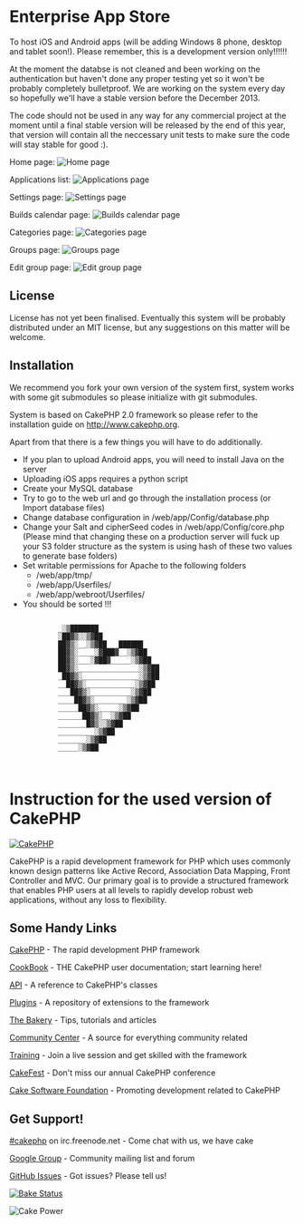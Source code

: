 Enterprise App Store
==================

To host iOS and Android apps (will be adding Windows 8 phone, desktop and tablet soon!). Please remember, this is a development version only!!!!!!


At the moment the databse is not cleaned and been working on the authentication but haven't done any proper testing yet so it won't be probably completely bulletproof.
We are working on the system every day so hopefully we'll have a stable version before the December 2013.

The code should not be used in any way for any commercial project at the moment until a final stable version will be released by the end of this year, that version will contain all the neccessary unit tests to make sure the code will stay stable for good :).

Home page:
<img src="https://raw.github.com/Ridiculous-Innovations/EnterpriseAppStore/master/_orig/screens/screen1.jpg" alt="Home page" />

Applications list:
<img src="https://raw.github.com/Ridiculous-Innovations/EnterpriseAppStore/master/_orig/screens/screen2.jpg" alt="Applications page" />

Settings page:
<img src="https://raw.github.com/Ridiculous-Innovations/EnterpriseAppStore/master/_orig/screens/screen3.jpg" alt="Settings page" />

Builds calendar page:
<img src="https://raw.github.com/Ridiculous-Innovations/EnterpriseAppStore/master/_orig/screens/screen4.jpg" alt="Builds calendar page" />

Categories page:
<img src="https://raw.github.com/Ridiculous-Innovations/EnterpriseAppStore/master/_orig/screens/screen5.jpg" alt="Categories page" />

Groups page:
<img src="https://raw.github.com/Ridiculous-Innovations/EnterpriseAppStore/master/_orig/screens/screen6.jpg" alt="Groups page" />

Edit group page:
<img src="https://raw.github.com/Ridiculous-Innovations/EnterpriseAppStore/master/_orig/screens/screen7.jpg" alt="Edit group page" />



License
---
License has not yet been finalised. Eventually this system will be probably distributed under an MIT license, but any suggestions on this matter will be welcome.

Installation
---

We recommend you fork your own version of the system first, system works with some git submodules so please initialize with git submodules.

System is based on CakePHP 2.0 framework so please refer to the installation guide on http://www.cakephp.org.


Apart from that there is a few things you will have to do additionally.

* If you plan to upload Android apps, you will need to install Java on the server
* Uploading iOS apps requires a python script
* Create your MySQL database
* Try to go to the web url and go through the installation process (or Import database files)
* Change database configuration in /web/app/Config/database.php
* Change your Salt and cipherSeed codes in /web/app/Config/core.php (Please mind that changing these on a production server will fuck up your S3 folder structure as the system is using hash of these two values to generate base folders)
* Set writable permissions for Apache to the following folders
   - /web/app/tmp/
   - /web/app/Userfiles/
   - /web/app/webroot/Userfiles/
* You should be sorted !!!


```

			_░▒███████
			░██▓▒░░▒▓██
			██▓▒░__░▒▓██___██████
			██▓▒░____░▓███▓__░▒▓██
			██▓▒░___░▓██▓_____░▒▓██
			██▓▒░_______________░▒▓██
			_██▓▒░______________░▒▓██
			__██▓▒░____________░▒▓██
			___██▓▒░__________░▒▓██
			____██▓▒░________░▒▓██
			_____██▓▒░_____░▒▓██
			______██▓▒░__░▒▓██
			_______█▓▒░░▒▓██
			_________░▒▓██
			_______░▒▓██
			_____░▒▓██
			
			
```


Instruction for the used version of CakePHP
=======

[![CakePHP](http://cakephp.org/img/cake-logo.png)](http://www.cakephp.org)

CakePHP is a rapid development framework for PHP which uses commonly known design patterns like Active Record, Association Data Mapping, Front Controller and MVC.
Our primary goal is to provide a structured framework that enables PHP users at all levels to rapidly develop robust web applications, without any loss to flexibility.

Some Handy Links
----------------

[CakePHP](http://www.cakephp.org) - The rapid development PHP framework

[CookBook](http://book.cakephp.org) - THE CakePHP user documentation; start learning here!

[API](http://api.cakephp.org) - A reference to CakePHP's classes

[Plugins](http://plugins.cakephp.org/) - A repository of extensions to the framework

[The Bakery](http://bakery.cakephp.org) - Tips, tutorials and articles

[Community Center](http://community.cakephp.org) - A source for everything community related

[Training](http://training.cakephp.org) - Join a live session and get skilled with the framework

[CakeFest](http://cakefest.org) - Don't miss our annual CakePHP conference

[Cake Software Foundation](http://cakefoundation.org) - Promoting development related to CakePHP

Get Support!
------------

[#cakephp](http://webchat.freenode.net/?channels=#cakephp) on irc.freenode.net - Come chat with us, we have cake

[Google Group](https://groups.google.com/group/cake-php) - Community mailing list and forum

[GitHub Issues](https://github.com/cakephp/cakephp/issues) - Got issues? Please tell us!

[![Bake Status](https://secure.travis-ci.org/cakephp/cakephp.png?branch=master)](http://travis-ci.org/cakephp/cakephp)

![Cake Power](https://raw.github.com/cakephp/cakephp/master/lib/Cake/Console/Templates/skel/webroot/img/cake.power.gif)
